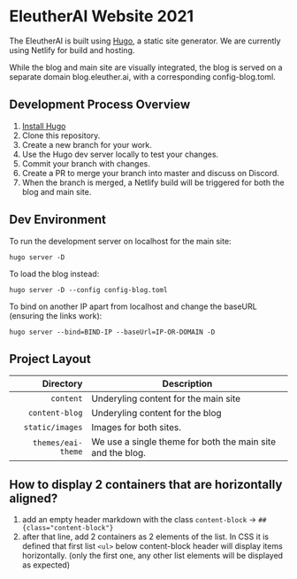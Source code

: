 # EleutherAI Website 2021

The EleutherAI is built using [Hugo](https://gohugo.io), a static site generator. We are currently using Netlify for build and hosting.

While the blog and main site are visually integrated, the blog is served on a separate domain blog.eleuther.ai, with a corresponding config-blog.toml.

## Development Process Overview
1. [Install Hugo](https://gohugo.io/getting-started/installing/)
2. Clone this repository.
3. Create a new branch for your work.
4. Use the Hugo dev server locally to test your changes.
5. Commit your branch with changes.
6. Create a PR to merge your branch into master and discuss on Discord. 
7. When the branch is merged, a Netlify build will be triggered for both the blog and main site.

## Dev Environment

To run the development server on localhost for the main site:

`hugo server -D`

To load the blog instead:

`hugo server -D --config config-blog.toml`

To bind on another IP apart from localhost and change the baseURL (ensuring the links work):

`hugo server --bind=BIND-IP --baseUrl=IP-OR-DOMAIN -D`

## Project Layout

| Directory      | Description |
| -----------: | ----------- |
| `content` | Underyling content for the main site|
| `content-blog` | Underyling content for the blog |
| `static/images` | Images for both sites. |
| `themes/eai-theme` | We use a single theme for both the main site and the blog. | 


## How to display 2 containers that are horizontally aligned?

1. add an empty header markdown with the class `content-block` -> `## {class="content-block"}`
2. after that line, add 2 containers as 2 elements of the list. In CSS it is defined that first list `<ul>` below content-block header will display items horizontally. (only the first one, any other list elements will be displayed as expected)
